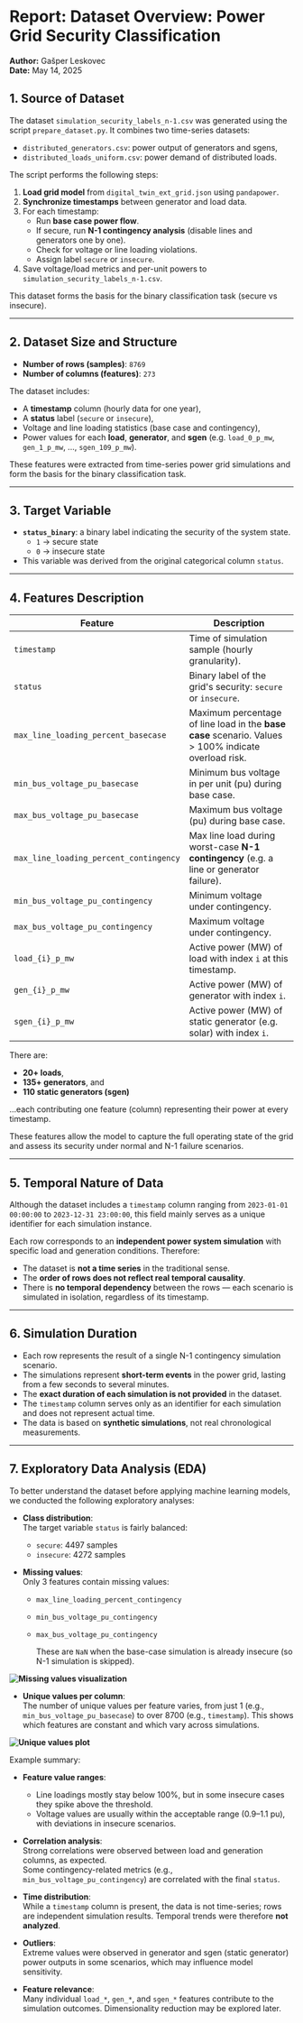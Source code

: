 # Report: Dataset Overview: Power Grid Security Classification

**Author:** Gašper Leskovec  
**Date:** May 14, 2025 

## 1. Source of Dataset

The dataset `simulation_security_labels_n-1.csv` was generated using the script `prepare_dataset.py`. It combines two time-series datasets:

- `distributed_generators.csv`: power output of generators and sgens,
- `distributed_loads_uniform.csv`: power demand of distributed loads.

The script performs the following steps:

1. **Load grid model** from `digital_twin_ext_grid.json` using `pandapower`.
2. **Synchronize timestamps** between generator and load data.
3. For each timestamp:
   - Run **base case power flow**.
   - If secure, run **N-1 contingency analysis** (disable lines and generators one by one).
   - Check for voltage or line loading violations.
   - Assign label `secure` or `insecure`.
4. Save voltage/load metrics and per-unit powers to `simulation_security_labels_n-1.csv`.

This dataset forms the basis for the binary classification task (secure vs insecure).

---

## 2. Dataset Size and Structure

- **Number of rows (samples)**: `8769`
- **Number of columns (features)**: `273`

The dataset includes:

- A **timestamp** column (hourly data for one year),
- A **status** label (`secure` or `insecure`),
- Voltage and line loading statistics (base case and contingency),
- Power values for each **load**, **generator**, and **sgen** (e.g. `load_0_p_mw`, `gen_1_p_mw`, ..., `sgen_109_p_mw`).

These features were extracted from time-series power grid simulations and form the basis for the binary classification task.

---

## 3. Target Variable

- **`status_binary`**: a binary label indicating the security of the system state.
  - `1` → secure state
  - `0` → insecure state
- This variable was derived from the original categorical column `status`.

---

## 4. Features Description

| Feature                                | Description |
|----------------------------------------|-------------|
| `timestamp`                            | Time of simulation sample (hourly granularity). |
| `status`                               | Binary label of the grid's security: `secure` or `insecure`. |
| `max_line_loading_percent_basecase`    | Maximum percentage of line load in the **base case** scenario. Values > 100% indicate overload risk. |
| `min_bus_voltage_pu_basecase`          | Minimum bus voltage in per unit (pu) during base case. |
| `max_bus_voltage_pu_basecase`          | Maximum bus voltage (pu) during base case. |
| `max_line_loading_percent_contingency` | Max line load during worst-case **N-1 contingency** (e.g. a line or generator failure). |
| `min_bus_voltage_pu_contingency`       | Minimum voltage under contingency. |
| `max_bus_voltage_pu_contingency`       | Maximum voltage under contingency. |
| `load_{i}_p_mw`                         | Active power (MW) of load with index `i` at this timestamp. |
| `gen_{i}_p_mw`                          | Active power (MW) of generator with index `i`. |
| `sgen_{i}_p_mw`                         | Active power (MW) of static generator (e.g. solar) with index `i`. |

There are:
- **20+ loads**, 
- **135+ generators**, and 
- **110 static generators (sgen)**

…each contributing one feature (column) representing their power at every timestamp.

These features allow the model to capture the full operating state of the grid and assess its security under normal and N-1 failure scenarios.

---

## 5. Temporal Nature of Data

Although the dataset includes a `timestamp` column ranging from `2023-01-01 00:00:00` to `2023-12-31 23:00:00`, this field mainly serves as a unique identifier for each simulation instance. 

Each row corresponds to an **independent power system simulation** with specific load and generation conditions. Therefore:

- The dataset is **not a time series** in the traditional sense.
- The **order of rows does not reflect real temporal causality**.
- There is **no temporal dependency** between the rows — each scenario is simulated in isolation, regardless of its timestamp.

---

## 6. Simulation Duration

- Each row represents the result of a single N-1 contingency simulation scenario.
- The simulations represent **short-term events** in the power grid, lasting from a few seconds to several minutes.
- The **exact duration of each simulation is not provided** in the dataset.
- The `timestamp` column serves only as an identifier for each simulation and does not represent actual time.
- The data is based on **synthetic simulations**, not real chronological measurements.


---

## 7. Exploratory Data Analysis (EDA)

To better understand the dataset before applying machine learning models, we conducted the following exploratory analyses:

- **Class distribution**:  
    The target variable `status` is fairly balanced:
  
  - `secure`: 4497 samples  
  - `insecure`: 4272 samples  

- **Missing values**:  
   Only 3 features contain missing values:
  - `max_line_loading_percent_contingency`
  - `min_bus_voltage_pu_contingency`
  - `max_bus_voltage_pu_contingency`

    These are `NaN` when the base-case simulation is already insecure (so N-1 simulation is skipped).  

**![Missing values visualization](/smart-energy-ml-analysis-jsi/figures/eda/eda_missing_values.png)**

- **Unique values per column**:  
  The number of unique values per feature varies, from just 1 (e.g., `min_bus_voltage_pu_basecase`) to over 8700 (e.g., `timestamp`). This shows which features are constant and which vary across simulations.

**![Unique values plot](/smart-energy-ml-analysis-jsi/figures/eda/unique_values.png)**

  Example summary:

- **Feature value ranges**:  
  - Line loadings mostly stay below 100%, but in some insecure cases they spike above the threshold.
  - Voltage values are usually within the acceptable range (0.9–1.1 pu), with deviations in insecure scenarios.

- **Correlation analysis**:  
  Strong correlations were observed between load and generation columns, as expected.  
  Some contingency-related metrics (e.g., `min_bus_voltage_pu_contingency`) are correlated with the final `status`.

- **Time distribution**:  
  While a `timestamp` column is present, the data is not time-series; rows are independent simulation results. Temporal trends were therefore **not analyzed**.

- **Outliers**:  
  Extreme values were observed in generator and sgen (static generator) power outputs in some scenarios, which may influence model sensitivity.

- **Feature relevance**:  
  Many individual `load_*`, `gen_*`, and `sgen_*` features contribute to the simulation outcomes. Dimensionality reduction may be explored later.

